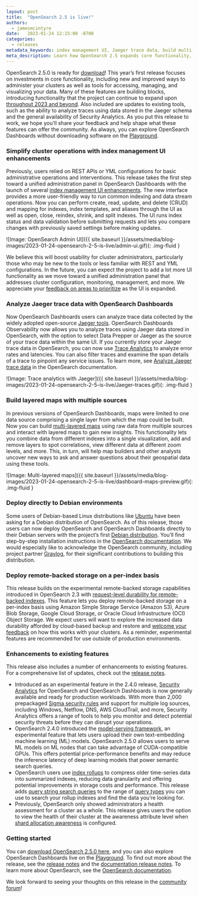 ```yaml
---
layout: post
title:  "OpenSearch 2.5 is live!"
authors:
  - jamesmcintyre
date:   2023-01-24 12:15:00 -0700
categories:
  - releases
metadata_keywords: index management UI, Jaeger trace data, build multi-layered maps, opensearch debian, OpenSearch 2.5
meta_description: Learn how OpenSearch 2.5 expands core functionality, improves cluster administration, and provides you with tools to access, manage, and visualize data.
---
```


OpenSearch 2.5.0 is ready for [download](https://opensearch.org/downloads.html)! This year’s first release focuses on investments in core functionality, including new and improved ways to administer your clusters as well as tools for accessing, managing, and visualizing your data. Many of these features are building blocks, introducing functionality that the project can continue to expand upon [throughout 2023 and beyond](https://github.com/orgs/opensearch-project/projects/1). Also included are updates to existing tools, such as the ability to analyze traces using data stored in the Jaeger schema and the general availability of Security Analytics. As you put this release to work, we hope you’ll share your feedback and help shape what these features can offer the community. As always, you can explore OpenSearch Dashboards without downloading software on the [Playground](https://playground.opensearch.org/app/home#/).


### Simplify cluster operations with index management UI enhancements

Previously, users relied on REST APIs or YML configurations for basic administrative operations and interventions. This release takes the first step toward a unified administration panel in OpenSearch Dashboards with the launch of several [index management UI enhancements](https://opensearch.org/docs/latest/dashboards/admin-ui-index/index/). The new interface provides a more user-friendly way to run common indexing and data stream operations. Now you can perform create, read, update, and delete (CRUD) and mapping for indexes, index templates, and aliases through the UI as well as open, close, reindex, shrink, and split indexes. The UI runs index status and data validation before submitting requests and lets you compare changes with previously saved settings before making updates.

![Image: OpenSearch Admin UI]({{ site.baseurl }}/assets/media/blog-images/2023-01-24-opensearch-2-5-is-live/admin-ui.gif){: .img-fluid }

We believe this will boost usability for cluster administrators, particularly those who may be new to the tools or less familiar with REST and YML configurations. In the future, you can expect the project to add a lot more UI functionality as we move toward a unified administration panel that addresses cluster configuration, monitoring, management, and more. We appreciate your [feedback on areas to prioritize](https://github.com/opensearch-project/index-management-dashboards-plugin/issues/284) as the UI is expanded.
 
### Analyze Jaeger trace data with OpenSearch Dashboards

Now OpenSearch Dashboards users can analyze trace data collected by the widely adopted open-source [Jaeger tools](https://www.jaegertracing.io/). OpenSearch Dashboards Observability now allows you to analyze traces using Jaeger data stored in OpenSearch, with the option to select Data Prepper or Jaeger as the source of your trace data within the same UI. If you currently store your Jaeger trace data in OpenSearch, you can now use [Trace Analytics](https://opensearch.org/docs/latest/observability-plugin/trace/index/) to analyze error rates and latencies. You can also filter traces and examine the span details of a trace to pinpoint any service issues. To learn more, see [Analyze Jaeger trace data](https://opensearch.org/docs/latest/observability-plugin/trace/trace-analytics-jaeger/) in the OpenSearch documentation.

![Image: Trace analytics with Jaeger]({{ site.baseurl }}/assets/media/blog-images/2023-01-24-opensearch-2-5-is-live/Jaeger-traces.gif){: .img-fluid }

### Build layered maps with multiple sources

In previous versions of OpenSearch Dashboards, maps were limited to one data source comprising a single layer from which the map could be built. Now you can build [multi-layered maps](https://opensearch.org/docs/latest/dashboards/maps) using raw data from multiple sources and interact with layered maps to gain new insights. This functionality lets you combine data from different indexes into a single visualization, add and remove layers to spot correlations, view different data at different zoom levels, and more. This, in turn, will help map builders and other analysts uncover new ways to ask and answer questions about their geospatial data using these tools. 

![Image: Multi-layered maps]({{ site.baseurl }}/assets/media/blog-images/2023-01-24-opensearch-2-5-is-live/dashboard-maps-preview.gif){: .img-fluid }

### Deploy directly to Debian environments

Some users of Debian-based Linux distributions like [Ubuntu](https://ubuntu.com/) have been asking for a Debian distribution of OpenSearch. As of this release, those users can now deploy OpenSearch and OpenSearch Dashboards directly to their Debian servers with the project’s first [Debian distribution](https://opensearch.org/downloads.html). You’ll find step-by-step installation instructions in the [OpenSearch documentation](https://opensearch.org/docs/latest/install-and-configure/install-opensearch/debian/). We would especially like to acknowledge the OpenSearch community, including project partner [Graylog](https://www.graylog.org/), for their significant contributions to building this distribution.

### Deploy remote-backed storage on a per-index basis

This release builds on the experimental remote-backed storage capabilities introduced in OpenSearch 2.3 with [request-level durability for remote-backed indexes](https://opensearch.org/docs/latest/opensearch/remote). This feature lets you deploy remote-backed storage on a per-index basis using Amazon Simple Storage Service (Amazon S3), Azure Blob Storage, Google Cloud Storage, or Oracle Cloud Infrastructure (OCI) Object Storage. We expect users will want to explore the increased data durability afforded by cloud-based backup and restore and [welcome your feedback](https://github.com/opensearch-project/OpenSearch/issues/4576) on how this works with your clusters. As a reminder, experimental features are recommended for use outside of production environments.

### Enhancements to existing features

This release also includes a number of enhancements to existing features. For a comprehensive list of updates, check out the [release notes](https://github.com/opensearch-project/opensearch-build/blob/main/release-notes/opensearch-release-notes-2.5.0.md).

* Introduced as an experimental feature in the 2.4.0 release, [Security Analytics](https://opensearch.org/docs/latest/security-analytics/index/) for OpenSearch and OpenSearch Dashboards is now generally available and ready for production workloads. With more than 2,000 prepackaged [Sigma security rules](https://github.com/SigmaHQ/sigma) and support for multiple log sources, including Windows, Netflow, DNS, AWS CloudTrail, and more, Security Analytics offers a range of tools to help you monitor and detect potential security threats before they can disrupt your operations.
* OpenSearch 2.4.0 introduced the [model-serving framework](https://opensearch.org/docs/latest/ml-commons-plugin/model-serving-framework/), an experimental feature that lets users upload their own text-embedding machine learning (ML) models. OpenSearch 2.5.0 allows users to serve ML models on ML nodes that can take advantage of CUDA-compatible GPUs. This offers potential price-performance benefits and may reduce the inference latency of deep learning models that power semantic search queries.
* OpenSearch users use [index rollups](https://opensearch.org/docs/latest/im-plugin/index-rollups/index/) to compress older time-series data into summarized indexes, reducing data granularity and offering potential improvements in storage costs and performance. This release adds [query string search queries](https://opensearch.org/docs/latest/im-plugin/index-rollups/index/#query-string-queries) to the range of [query types](https://opensearch.org/docs/latest/opensearch/query-dsl/full-text/) you can use to search your rollup indexes and find the data you’re looking for.
* Previously, OpenSearch only showed administrators a health assessment for a cluster as a whole. This release gives users the option to view the health of their cluster at the awareness attribute level when [shard allocation awareness](https://opensearch.org/docs/2.0/opensearch/cluster/#advanced-step-6-configure-shard-allocation-awareness-or-forced-awareness) is configured.

### Getting started

You can [download OpenSearch 2.5.0 here](https://opensearch.org/downloads.html), and you can also explore OpenSearch Dashboards live on the [Playground](https://playground.opensearch.org/app/home). To find out more about the release, see the [release notes]((https://github.com/opensearch-project/opensearch-build/blob/main/release-notes/opensearch-release-notes-2.5.0.md)) and the [documentation release notes](https://github.com/opensearch-project/documentation-website/blob/main/release-notes/opensearch-documentation-release-notes-2.5.0.md). To learn more about OpenSearch, see the [OpenSearch documentation](https://opensearch.org/docs/latest).

We look forward to seeing your thoughts on this release in the [community forum](https://forum.opensearch.org/)!